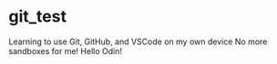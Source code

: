 # git_test
Learning to use Git, GitHub, and VSCode on my own device
No more sandboxes for me!
Hello Odin!